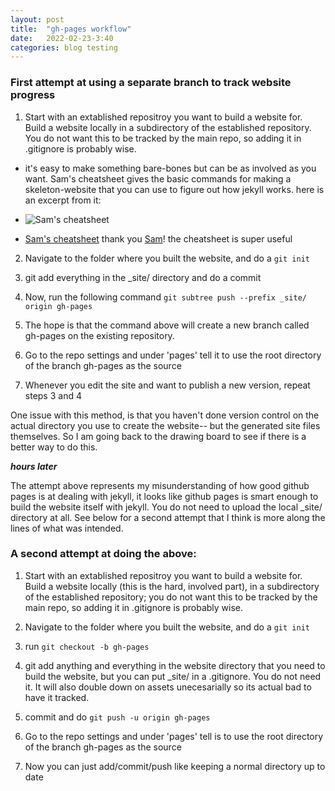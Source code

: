 ```yaml
---
layout: post
title:  "gh-pages workflow"
date:   2022-02-23-3:40
categories: blog testing
---
```


### First attempt at using a separate branch to track website progress

1. Start with an extablished repositroy you want to build a website for. Build a website locally  in a subdirectory of the established repository. You do not want this to be tracked by the main repo, so adding it in .gitignore is probably wise.
- it's easy to make something bare-bones but can be as involved as you want. Sam's cheatsheet gives the basic commands for making a skeleton-website that you can use to figure out how jekyll works. here is an excerpt from it:

- ![Sam's cheatsheet]({{site.url}}/assets/images/sam_cheatsheet_jekyll.png)
- [Sam's cheatsheet]({{site.url}}/assets/images/sam_cheatsheet_jekyll.png)
    thank you [Sam](https://samlikesphysics.github.io/)! the cheatsheet is super useful

2. Navigate to the folder where you built the website, and do a `git init`

3. git add everything in the _site/ directory and do a commit

4. Now, run the following command `git subtree push --prefix _site/ origin gh-pages`

5. The hope is that the command above will create a new branch called gh-pages on the existing repository.

6. Go to the repo settings and under 'pages' tell it to use the root directory of the branch gh-pages as the source

7. Whenever you edit the site and want to publish a new version, repeat steps 3 and 4

One issue with this method, is that you haven't done version control on the actual directory you use to create the website-- but the generated site files themselves. So I am going back to the drawing board to see if there is a better way to do this. 

***hours later*** 

The attempt above represents my misunderstanding of how good github pages is at dealing with jekyll, it looks like github pages is smart enough to build the website itself with jekyll. You do not need to upload the local _site/ directory at all. See below for a second attempt that I think is more along the lines of what was intended.

### A second attempt at doing the above:

1. Start with an extablished repositroy you want to build a website for. Build a website locally (this is the hard, involved part), in a subdirectory of the established repository; you do not want this to be tracked by the main repo, so adding it in .gitignore is probably wise.

2. Navigate to the folder where you built the website, and do a `git init`

3. run `git checkout -b gh-pages`

4. git add anything and everything in the website directory that you need to build the website, but you can put _site/ in a .gitignore. You do not need it. It will also double down on assets unecesarially so its actual bad to have it tracked.

5. commit and do  `git push -u origin gh-pages`

6. Go to the repo settings and under 'pages' tell is to use the root directory of the branch gh-pages as the source

7. Now you can just add/commit/push like keeping a normal directory up to date






